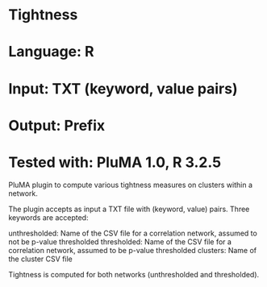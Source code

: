 # Tightness
# Language: R
# Input: TXT (keyword, value pairs)
# Output: Prefix
# Tested with: PluMA 1.0, R 3.2.5

PluMA plugin to compute various tightness measures on clusters within a network.

The plugin accepts as input a TXT file with (keyword, value) pairs.  Three keywords are accepted:

unthresholded: Name of the CSV file for a correlation network, assumed to not be p-value thresholded
thresholded: Name of the CSV file for a correlation network, assumed to be p-value thresholded
clusters: Name of the cluster CSV file

Tightness is computed for both networks (unthresholded and thresholded).

